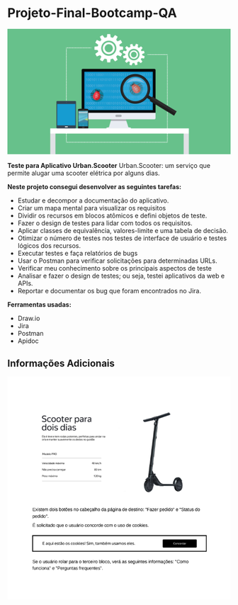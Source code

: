 # Projeto-Final-Bootcamp-QA

<img src= "Imagem\Software-Testing-1024x576-1.png">


**Teste para Aplicativo Urban.Scooter**
Urban.Scooter: um serviço que permite alugar uma scooter elétrica por alguns dias.

**Neste projeto consegui desenvolver as seguintes tarefas:**

- Estudar e decompor a documentação do aplicativo.
- Criar um mapa mental para visualizar os requisitos 
- Dividir os recursos em blocos atômicos e defini objetos de teste.
- Fazer o design de testes para lidar com todos os requisitos.
- Aplicar classes de equivalência, valores-limite e uma tabela de decisão.
- Otimizar o número de testes nos testes de interface de usuário e testes lógicos dos recursos.
- Executar testes e faça relatórios de bugs
- Usar o Postman para verificar solicitações para determinadas URLs.
- Verificar meu conhecimento sobre os principais aspectos de teste
- Analisar e fazer o design de testes; ou seja, testei aplicativos da web e APIs.
- Reportar e documentar os bug que foram encontrados no Jira.

**Ferramentas usadas:**

- Draw.io
- Jira
- Postman
- Apidoc


## Informações Adicionais

<img src= "Imagem\Captura de tela 2024-08-28 230255.png">